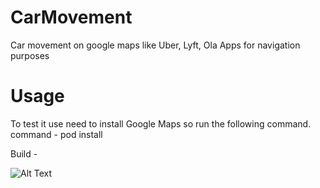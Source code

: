 # CarMovement
Car movement on google maps like Uber, Lyft, Ola Apps for navigation purposes

# Usage
To test it use need to install Google Maps so run the following command.
command - pod install

Build - 

![Alt Text](https://github.com/rahul9988/CarMovement/blob/master/CarMovement.gif)

